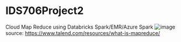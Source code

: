 # IDS706Project2
Cloud Map Reduce using Databricks Spark/EMR/Azure Spark
![image](https://user-images.githubusercontent.com/43796329/141669408-3c372d78-ea7b-4251-8d21-54910f41bae3.png)
source: https://www.talend.com/resources/what-is-mapreduce/
